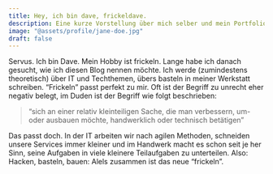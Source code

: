 ```yaml
---
title: Hey, ich bin dave, frickeldave.
description: Eine kurze Vorstellung über mich selber und mein Portfolio.
image: "@assets/profile/jane-doe.jpg"
draft: false
---
```


Servus. Ich bin Dave. Mein Hobby ist frickeln. Lange habe ich danach gesucht, wie ich diesen Blog nennen möchte. Ich werde (zumindestens theoretisch) über IT und Techthemen, übers basteln in meiner Werkstatt schreiben.
“Frickeln” passt perfekt zu mir. Oft ist der Begriff zu unrecht eher negativ belegt, im Duden ist der Begriff wie folgt beschrieben:

> “sich an einer relativ kleinteiligen Sache, die man verbessern, um- oder ausbauen möchte, handwerklich oder technisch betätigen”

Das passt doch. In der IT arbeiten wir nach agilen Methoden, schneiden unsere Services immer kleiner und im Handwerk macht es schon seit je her Sinn, seine Aufgaben in viele kleinere Teilaufgaben zu unterteilen. Also: Hacken, basteln, bauen: Alels zusammen ist das neue “frickeln”.
